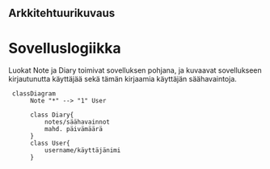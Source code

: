 ## Arkkitehtuurikuvaus ##

# Sovelluslogiikka #

Luokat Note ja Diary toimivat sovelluksen pohjana, ja kuvaavat sovellukseen kirjautunutta käyttäjää sekä tämän kirjaamia käyttäjän säähavaintoja.


```mermaid
 classDiagram
      Note "*" --> "1" User
     
      class Diary{
          notes/säähavainnot
          mahd. päivämäärä
      }
      class User{
          username/käyttäjänimi
      }
```
